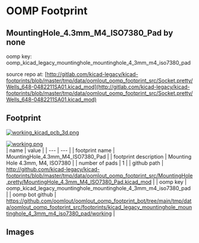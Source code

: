 # OOMP Footprint  
## MountingHole_4.3mm_M4_ISO7380_Pad  by none  
  
oomp key: oomp_kicad_legacy_mountinghole_mountinghole_4_3mm_m4_iso7380_pad  
  
source repo at: [http://gitlab.com/kicad-legacy/kicad-footprints/blob/master/tmp/data/oomlout_oomp_footprint_src/Socket.pretty/Wells_648-0482211SA01.kicad_mod](http://gitlab.com/kicad-legacy/kicad-footprints/blob/master/tmp/data/oomlout_oomp_footprint_src/Socket.pretty/Wells_648-0482211SA01.kicad_mod)  
## Footprint  
  
[![working_kicad_pcb_3d.png](working_kicad_pcb_3d_600.png)](working_kicad_pcb_3d.png)  
  
[![working.png](working_600.png)](working.png)  
| name | value | 
| --- | --- | 
| footprint name | MountingHole_4.3mm_M4_ISO7380_Pad | 
| footprint description | Mounting Hole 4.3mm, M4, ISO7380 | 
| number of pads | 1 | 
| github path | http://github.com/kicad-legacy/kicad-footprints/blob/master/tmp/data/oomlout_oomp_footprint_src/MountingHole.pretty/MountingHole_4.3mm_M4_ISO7380_Pad.kicad_mod | 
| oomp key | oomp_kicad_legacy_mountinghole_mountinghole_4_3mm_m4_iso7380_pad | 
| oomp bot github | https://github.com/oomlout/oomlout_oomp_footprint_bot/tree/main/tmp/data/oomlout_oomp_footprint_src/footprints/kicad_legacy_mountinghole_mountinghole_4_3mm_m4_iso7380_pad/working | 
## Images  
